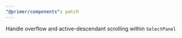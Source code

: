 ```yaml
---
"@primer/components": patch
---
```


Handle overflow and active-descendant scrolling within `SelectPanel`
